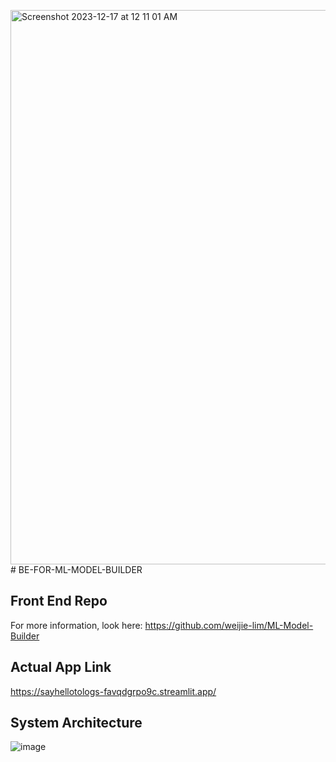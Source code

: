 <img width="887" alt="Screenshot 2023-12-17 at 12 11 01 AM" src="https://github.com/weijie-lim/BE-FOR-ML-MODEL-BUILDER/assets/47061871/e5494f74-6e25-4604-8184-9e11eeb11ec9"># BE-FOR-ML-MODEL-BUILDER

## Front End Repo
For more information, look here: https://github.com/weijie-lim/ML-Model-Builder

## Actual App Link
https://sayhellotologs-favqdgrpo9c.streamlit.app/

## System Architecture
![image](https://github.com/weijie-lim/BE-FOR-ML-MODEL-BUILDER/assets/47061871/02fb6ef8-0d39-4315-810f-0781baa5b6d0)

